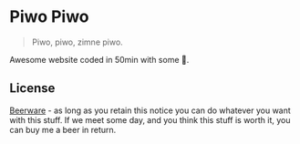# Piwo Piwo

> Piwo, piwo, zimne piwo.

Awesome website coded in 50min with some 🍺.

## License
[Beerware](https://en.wikipedia.org/wiki/Beerware) - as long as you retain this notice you can do whatever you want with this stuff. If we meet some day, and you think this stuff is worth it, you can buy me a beer in return.
